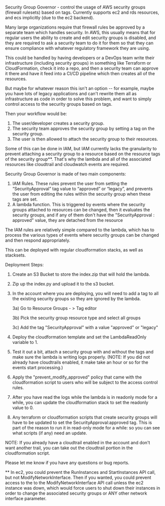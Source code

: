 Security Group Governor - control the usage of AWS security groups (firewall rulesets) based on tags. Currently supports ec2 and rds resources, and ecs implicitly (due to the ec2 backend).

Many large organizations require that firewall rules be approved by a separate team which handles security. In AWS, this usually means that for regular users the ability to create and edit security groups is disabled, and they are required to ask a security team to do it for them so that they can ensure compliance with whatever regulatory framework they are using.

This could be handled by having developers or a DevOps team write their infrastructure (including security groups) in something like Terraform or CloudFormation, check it into a repo, and then a security team can approve it there and have it feed into a CI/CD pipeline which then creates all of the resources.

But maybe for whatever reason this isn't an option -- for example, maybe you have lots of legacy applications and can't rewrite them all as infrastructure as code in order to solve this problem, and want to simply control access to the security groups based on tags.

Then your workflow would be:
1) The user/developer creates a security group.
2) The security team approves the security group by setting a tag on the security group.
3) The user is then allowed to attach the security group to their resources.

Some of this can be done in IAM, but IAM currently lacks the granularity to prevent attaching a security group to a resource based on the resource tags of the security group**. That's why the lambda and all of the associated resources like cloudtrail and cloudwatch events are required.

Security Group Governor is made of two main components:
1) IAM Rules. These rules prevent the user from setting the “SecurityApproval” tag value to “approved” or “legacy”, and prevents the user from editing the rules within the security group when these tags are set.
2) A lambda function. This is triggered by events where the security groups attached to resources can be changed, then it evaluates the security groups, and if any of them don't have the "SecurityApproval : approved" value, they are detached from the resource

The IAM rules are relatively simple compared to the lambda, which has to process the various types of events where security groups can be changed and then respond appropriately.

This can be deployed with regular cloudformation stacks, as well as stacksets.

Deployment Steps:
1) Create an S3 Bucket to store the index.zip that will hold the lambda.
2) Zip up the index.py and upload it to the s3 bucket.
3) In the account where you are deploying, you will need to add a tag to all the existing security groups
   so they are ignored by the lambda.
    
    3a) Go to Resource Groups - > Tag editor
    
    3b) Pick the security group resource type and select all groups
    
    3c) Add the tag "SecurityApproval" with a value "approved" or "legacy"
4) Deploy the cloudformation template and set the LambdaReadOnly variable to 1.
5) Test it out a bit, attach a security group with and without the tags and make sure the lambda is writing logs properly. 
   (NOTE: If you did not already have cloudtrails enabled, it make take an hour or so for the events start processing.)
6) Apply the "prevent_modify_approved" policy that came with the cloudformation script to users who will be subject to the 
   access control rules.
7) After you have read the logs while the lambda is in readonly mode for a while, you can update the cloudformation stack to set
   the readonly value to 0.
8) Any terraform or cloudformation scripts that create security groups will have to be updated to set the SecurityApproval:approved 
   tag. This is part of the reason to run it in read-only mode for a while: so you can see what scripts (if any) need an update.

NOTE: If you already have a cloudtrail enabled in the account and don't want another trail, you can take out the cloudtrail portion in the cloudformation script.

Please let me know if you have any questions or bug reports.

** In ec2, you could prevent the RunInstances and StartInstances API call, but not ModifyNetworkInterface. Then if you wanted, you could prevent access to the to the ModifyNetworkInterface API call unless the ec2 instance was down, which would force users to shut down their  instances in order to change the associated security groups or ANY other network interface parameter.

